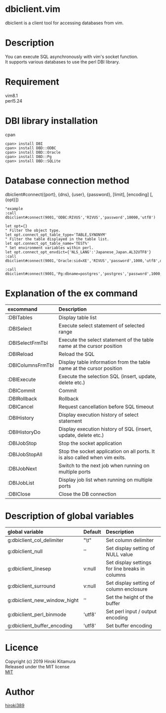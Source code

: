 dbiclient.vim
====

dbiclient is a client tool for accessing databases from vim.

# Description
You can execute SQL asynchronously with vim's socket function.  
It supports various databases to use the perl DBI library.

# Requirement
vim8.1  
perl5.24

# DBI library installation
cpan
```shell
cpan> install DBI
cpan> install DBD::ODBC
cpan> install DBD::Oracle
cpan> install DBD::Pg
cpan> install DBD::SQLite
```

# Database connection method
dbiclient#connect({port}, {dns}, {user}, {password}, [limit], [encoding] [, {opt}])
```vim
"example
:call dbiclient#connect(9001,'ODBC:RIVUS','RIVUS','password',10000,'utf8')

let opt={}  
" Filter the object type.
let opt.connect_opt_table_type='TABLE,SYNONYM'
" Filter the table displayed in the table list.
let opt.connect_opt_table_name='TEST%'
" Set environment variables within perl.
let opt.connect_opt_envdict={'NLS_LANG':'Japanese_Japan.AL32UTF8'}
:call dbiclient#connect(9001,'Oracle:sid=XE','RIVUS','password',1000,'utf8',opt)

:call dbiclient#connect(9001,'Pg:dbname=postgres','postgres','password',1000,'utf8')
```

# Explanation of the ex command
|excommand              | Description                                                            |
|:----------------------|:-----------------------------------------------------------------------|
|:DBITables             | Display table list                                                     |
|:DBISelect             | Execute select statement of selected range                             |
|:DBISelectFrmTbl       | Execute the select statement of the table name at the cursor position  |
|:DBIReload             | Reload the SQL                                                         |
|:DBIColumnsFrmTbl      | Display table information from the table name at the cursor position   |
|:DBIExecute            | Execute the selection SQL (insert, update, delete etc.)                |
|:DBICommit             | Commit                                                                 |
|:DBIRollback           | Rollback                                                               |
|:DBICancel             | Request cancellation before SQL timeout                                |
|:DBIHistory            | Display execution history of select statement                          |
|:DBIHistoryDo          | Display execution history of SQL (insert, update, delete etc.)         |
|:DBIJobStop            | Stop the socket application                                            |
|:DBIJobStopAll         | Stop the socket application on all ports. It is also called when vim exits.  |
|:DBIJobNext            | Switch to the next job when running on multiple ports                  |
|:DBIJobList            | Display job list when running on multiple ports                        |
|:DBIClose              | Close the DB connection                                                |

# Description of global variables
|global variable              | Default   | Description                                                |
|:----------------------------|:----------|:-----------------------------------------------------------|
|g:dbiclient_col_delimiter    | "\t"      | Set column delimiter                                       |
|g:dbiclient_null             | ''        | Set display setting of NULL value                          |
|g:dbiclient_linesep          | v:null    | Set display settings for line breaks in columns            |
|g:dbiclient_surround         | v:null    | Set display setting of column enclosure                    |
|g:dbiclient_new_window_hight | ''        | Set the height of the buffer                               |
|g:dbiclient_perl_binmode     | 'utf8'    | Set perl input / output encoding                           |
|g:dbiclient_buffer_encoding  | 'utf8'    | Set buffer encoding                                        |

# Licence
Copyright (c) 2019 Hiroki Kitamura  
Released under the MIT license  
[MIT](https://opensource.org/licenses/mit-license.php)

# Author
[hiroki389](https://github.com/hiroki389)
